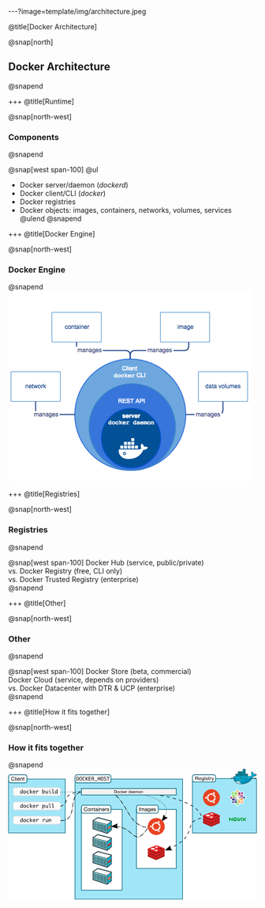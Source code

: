 ---?image=template/img/architecture.jpeg

@title[Docker Architecture]

@snap[north]
## Docker Architecture
@snapend

+++
@title[Runtime]

@snap[north-west]
### Components
@snapend

@snap[west span-100]
@ul[](false)
- Docker server/daemon (_dockerd_)
- Docker client/CLI (_docker_)
- Docker registries
- Docker objects: images, containers, networks, volumes, services
@ulend
@snapend

+++
@title[Docker Engine]

@snap[north-west]
### Docker Engine
@snapend
![engine-components-flow](template/img/engine-components-flow.png)

+++
@title[Registries]

@snap[north-west]
### Registries
@snapend

@snap[west span-100]
Docker Hub (service, public/private)<br/>
vs. Docker Registry (free, CLI only)<br/>
vs. Docker Trusted Registry (enterprise)<br/>
@snapend

+++
@title[Other]

@snap[north-west]
### Other
@snapend

@snap[west span-100]
Docker Store (beta, commercial)<br/>
Docker Cloud (service, depends on providers)<br/>
vs. Docker Datacenter with DTR & UCP (enterprise)<br/>
@snapend

+++
@title[How it fits together]

@snap[north-west]
### How it fits together
@snapend
![architecture](template/img/architecture.png)